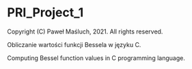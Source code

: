 # PRI_Project_1

Copyright (C) Paweł Maśluch, 2021. All rights reserved.

Obliczanie wartości funkcji Bessela w języku C.

Computing Bessel function values in C programming language. 
